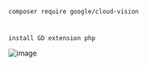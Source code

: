 ``` composer require google/cloud-vision ```
#
``` install GD extension php            ```

![image](https://github.com/bacnguyenvan/facial-detection/assets/39976113/5bcae057-3316-4053-bef8-d5f00071dfa3)
